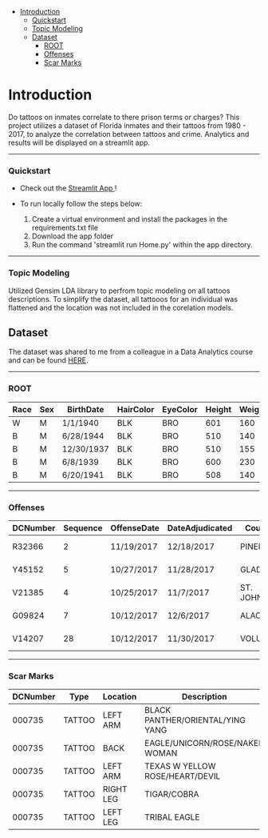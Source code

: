 
- [Introduction](#introduction)
    - [Quickstart](#quickstart)
    - [Topic Modeling](#topic-modeling)
  - [Dataset](#dataset)
    - [ROOT](#root)
    - [Offenses](#offenses)
    - [Scar Marks](#scar-marks)

# Introduction
Do tattoos on inmates correlate to there prison terms or charges? This project utilizes a dataset of Florida inmates and their tattoos from 1980 - 2017, to analyze the correlation between tattoos and crime. Analytics and results will be displayed on a streamlit app. 

---

### Quickstart

* Check out the [Streamlit App ](https://florida-inmate-tattoos.streamlit.app/)!

* To run locally follow the steps below:
    1. Create a virtual environment and install the packages in the requirements.txt file
    2. Download the app folder
    3. Run the command 'streamlit run Home.py' within the app directory.

---

### Topic Modeling
Utilized Gensim LDA library to perfrom topic modeling on all tattoos descriptions. To simplify the dataset, all tattooos for an individual was flattened and the location was not included in the corelation models. 



## Dataset

The dataset was shared to me from a colleague in a Data Analytics course and can be found [HERE](https://www.dropbox.com/sh/5mhudhvlx49sysw/AAAD0CBKKWs2WwbxyoHhKaM0a?dl=0).

---

### ROOT

| Race | Sex | BirthDate  | HairColor | EyeColor | Height | Weight | PrisonReleaseDate | ReceiptDate | releasedateflag\_descr | custody\_description | FACILITY\_description |
| ---- | --- | ---------- | --------- | -------- | ------ | ------ | ----------------- | ----------- | ---------------------- | -------------------- | --------------------- |
| W    | M   | 1/1/1940   | BLK       | BRO      | 601    | 160    |                   | 10/8/1976   | life sentence          | CLOSE                | ZEPHYRHILLS C.I.      |
| B    | M   | 6/28/1944  | BLK       | BRO      | 510    | 140    |                   | 10/12/1971  | life sentence          | CLOSE                | UNION C.I.            |
| B    | M   | 12/30/1937 | BLK       | BRO      | 510    | 155    |                   | 1/19/1960   | life sentence          | MEDIUM               | LAKE C.I.             |
| B    | M   | 6/8/1939   | BLK       | BRO      | 600    | 230    | 2/8/2019          | 12/15/2015  | valid release date     | CLOSE                | NWFRC ANNEX.          |
| B    | M   | 6/20/1941  | BLK       | BRO      | 508    | 140    |                   | 7/28/1976   | life sentence          | CLOSE                | S.F.R.C SOUTH UNIT    |

---

### Offenses

| DCNumber | Sequence | OffenseDate | DateAdjudicated | County    | CaseNumber | prisonterm | ProbationTerm | ParoleTerm | adjudicationcharge\_descr | qualifier\_descr | adjudication\_descr       |
| -------- | -------- | ----------- | --------------- | --------- | ---------- | ---------- | ------------- | ---------- | ------------------------- | ---------------- | ------------------------- |
| R32366   | 2        | 11/19/2017  | 12/18/2017      | PINELLAS  | 1714110    | 0010600    | 0000000       | 0000000    | COCAINE - POSSESSION      | PRINCIPAL        | ADJUDICATION NOT WITHHELD |
| Y45152   | 5        | 10/27/2017  | 11/28/2017      | GLADES    | 1700148    | 0030000    | 0000000       | 0000000    | COCAINE - POSSESSION      | PRINCIPAL        | ADJUDICATION NOT WITHHELD |
| V21385   | 4        | 10/25/2017  | 11/7/2017       | ST. JOHNS | 1701588    | 0010003    | 0000000       | 0000000    | COCAINE - POSSESSION      | PRINCIPAL        | ADJUDICATION NOT WITHHELD |
| G09824   | 7        | 10/12/2017  | 12/6/2017       | ALACHUA   | 1703733    | 0010600    | 0000000       | 0000000    | COCAINE - POSSESSION      | PRINCIPAL        | ADJUDICATION NOT WITHHELD |
| V14207   | 28       | 10/12/2017  | 11/30/2017      | VOLUSIA   | 1713094    | 0010001    | 0000000       | 0000000    | COCAINE - POSSESSION      | PRINCIPAL        | ADJUDICATION NOT WITHHELD |

---

### Scar Marks

| DCNumber | Type   | Location  | Description                      |
| -------- | ------ | --------- | -------------------------------- |
| 000735   | TATTOO | LEFT ARM  | BLACK PANTHER/ORIENTAL/YING YANG |
| 000735   | TATTOO | BACK      | EAGLE/UNICORN/ROSE/NAKED WOMAN   |
| 000735   | TATTOO | LEFT ARM  | TEXAS W YELLOW ROSE/HEART/DEVIL  |
| 000735   | TATTOO | RIGHT LEG | TIGAR/COBRA                      |
| 000735   | TATTOO | LEFT LEG  | TRIBAL EAGLE                     |


